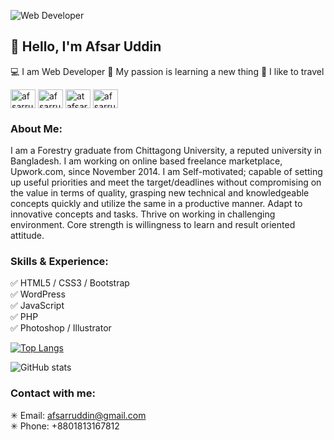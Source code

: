 
![Web Developer](https://pbs.twimg.com/profile_banners/2835629965/1506402934/600x200)

## 👋 Hello, I'm Afsar Uddin

💻 I am Web Developer 📔 My passion is learning a new thing 🚙 I like to travel  

<p align="left">
<a href="https://fb.com/afsarruddin" target="blank"><img align="center" src="https://raw.githubusercontent.com/rahuldkjain/github-profile-readme-generator/master/src/images/icons/Social/facebook.svg" alt="afsarruddin" height="30" width="40" /></a>
<a href="https://instagram.com/afsarruddin" target="blank"><img align="center" src="https://raw.githubusercontent.com/rahuldkjain/github-profile-readme-generator/master/src/images/icons/Social/instagram.svg" alt="afsarruddin" height="30" width="40" /></a>
<a href="https://twitter.com/atafsar" target="blank"><img align="center" src="https://raw.githubusercontent.com/rahuldkjain/github-profile-readme-generator/master/src/images/icons/Social/twitter.svg" alt="atafsar" height="30" width="40" /></a>
<a href="https://linkedin.com/in/afsarruddin" target="blank"><img align="center" src="https://raw.githubusercontent.com/rahuldkjain/github-profile-readme-generator/master/src/images/icons/Social/linked-in-alt.svg" alt="afsarruddin" height="30" width="40" /></a>


### About Me:

I am a Forestry graduate from Chittagong University, a reputed university in Bangladesh. I am working on online based freelance marketplace, Upwork.com, since November 2014. I am Self-motivated; capable of setting up useful priorities and meet the target/deadlines without compromising on the value in terms of quality, grasping new technical and knowledgeable concepts quickly and utilize the same in a productive manner. Adapt to innovative concepts and tasks. Thrive on working in challenging environment. Core strength is willingness to learn and result oriented attitude.

### Skills & Experience:
✅ HTML5 / CSS3 / Bootstrap   
✅ WordPress   
✅ JavaScript  
✅ PHP  
✅ Photoshop / Illustrator   


[![Top Langs](https://github-readme-stats.vercel.app/api/top-langs/?username=afsarruddin)](https://github.com/anuraghazra/github-readme-stats)

![GitHub stats](https://github-readme-stats.vercel.app/api?username=afsarruddin&show_icons=true)  

### Contact with me:
✳ Email: afsarruddin@gmail.com  
✳ Phone: +8801813167812  

